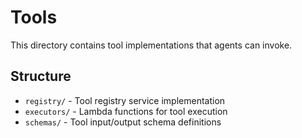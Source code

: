# Tools

This directory contains tool implementations that agents can invoke.

## Structure
- `registry/` - Tool registry service implementation
- `executors/` - Lambda functions for tool execution
- `schemas/` - Tool input/output schema definitions
